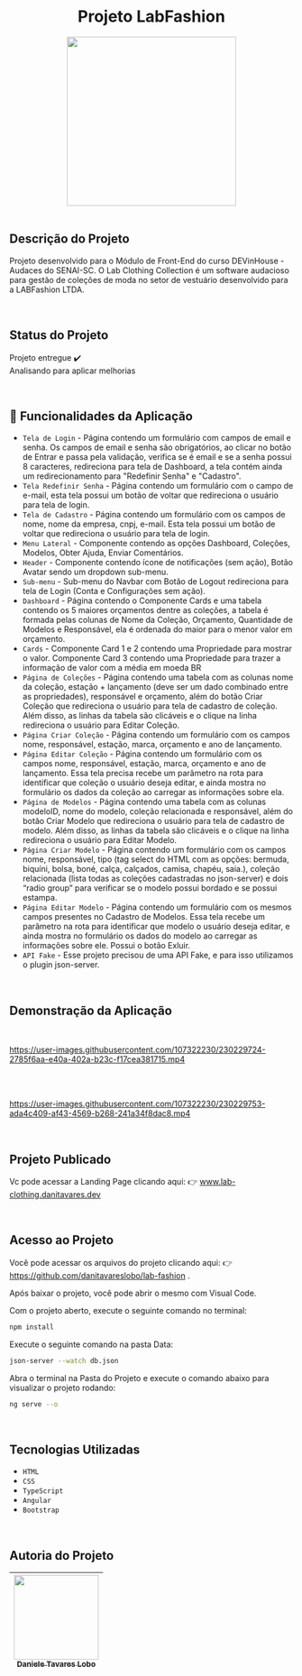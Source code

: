 <h1  align="center"> Projeto LabFashion</h1>
<div align="center">

<img src="https://github.com/danitavareslobo/lab-fashion/assets/107322230/7a43a195-e4ca-4f7d-b05c-2566e1aad548" width= 300>
 
</div>
<br>
 
 
## Descrição do Projeto

Projeto desenvolvido para o Módulo de Front-End do curso DEVinHouse - Audaces do SENAI-SC. O Lab Clothing Collection é um software audacioso para gestão de coleções de moda no setor de vestuário desenvolvido para a LABFashion LTDA.

<br> 


## Status do Projeto

 Projeto entregue  :heavy_check_mark:
 <br>Analisando para aplicar melhorias

<br>
 
 
## :hammer: Funcionalidades da Aplicação

- `Tela de Login` - Página contendo um formulário com campos de email e senha. Os campos de email e senha são obrigatórios, ao clicar no botão de Entrar e passa pela validação, verifica se é email e se a senha possui 8 caracteres, redireciona para tela de Dashboard, a tela contém ainda um redirecionamento para "Redefinir Senha" e "Cadastro".
- `Tela Redefinir Senha` - Página contendo um formulário com o campo de e-mail, esta tela possui um botão de voltar que redireciona o usuário para tela de login.
- `Tela de Cadastro` - Página contendo um formulário com os campos de nome, nome da empresa, cnpj, e-mail. Esta tela possui um botão de voltar que redireciona o usuário para tela de login.
- `Menu Lateral` - Componente contendo as opções Dashboard, Coleções, Modelos, Obter Ajuda, Enviar Comentários. 
- `Header` - Componente contendo ícone de notificações (sem ação), Botão Avatar sendo um dropdown sub-menu.
- `Sub-menu` - Sub-menu do Navbar com Botão de Logout redireciona para tela de Login (Conta e Configurações sem ação).
- `Dashboard` - Página contendo o Componente Cards e uma tabela contendo os 5 maiores orçamentos dentre as coleções, a tabela é formada pelas colunas de Nome da Coleção, Orçamento, Quantidade de Modelos e Responsável, ela é ordenada do maior para o menor valor em orçamento.
- `Cards` - Componente Card 1 e 2 contendo uma Propriedade para mostrar o valor. Componente Card 3 contendo uma Propriedade para trazer a informação de valor com a média em moeda BR
- `Página de Coleções` - Página contendo uma tabela com as colunas nome da coleção, estação + lançamento (deve ser um dado combinado entre as propriedades), responsável e orçamento, além do botão Criar Coleção que redireciona o usuário para tela de cadastro de coleção. Além disso, as linhas da tabela são clicáveis e o clique na linha redireciona o usuário para Editar Coleção.
- `Página Criar Coleção` - Página contendo um formulário com os campos nome, responsável, estação, marca, orçamento e ano de lançamento. 
- `Página Editar Coleção` - Página contendo um formulário com os campos nome, responsável, estação, marca, orçamento e ano de lançamento. Essa tela precisa recebe um parâmetro na rota para identificar que coleção o usuário deseja editar, e ainda mostra no formulário os dados da coleção ao carregar as informações sobre ela.
- `Página de Modelos` - Página contendo uma tabela com as colunas modeloID, nome do modelo, coleção relacionada e responsável, além do botão Criar Modelo que redireciona o usuário para tela de cadastro de modelo. Além disso, as linhas da tabela são clicáveis e o clique na linha redireciona o usuário para Editar Modelo.
- `Página Criar Modelo` - Página contendo um formulário com os campos nome, responsável, tipo (tag select do HTML com as opções: bermuda, biquíni, bolsa, boné, calça, calçados, camisa, chapéu, saia.), coleção relacionada (lista todas as coleções cadastradas no json-server) e dois “radio group” para verificar se o modelo possui bordado e se possui estampa.
- `Página Editar Modelo` - Página contendo um formulário com os mesmos campos presentes no Cadastro de Modelos. Essa tela recebe um parâmetro na rota para identificar que modelo o usuário deseja editar, e ainda mostra no formulário os dados do modelo ao carregar as informações sobre ele. Possui o botão Exluir.
- `API Fake` - Esse projeto precisou de uma API Fake, e para isso utilizamos o plugin json-server.

<br>


## Demonstração da Aplicação

<br>


https://user-images.githubusercontent.com/107322230/230229724-2785f6aa-e40a-402a-b23c-f17cea381715.mp4

<br>
<br>


https://user-images.githubusercontent.com/107322230/230229753-ada4c409-af43-4569-b268-241a34f8dac8.mp4


<br>

## Projeto Publicado

Vc pode acessar a Landing Page clicando aqui: :point_right: www.lab-clothing.danitavares.dev

<br>


## Acesso ao Projeto

Você pode acessar os arquivos do projeto clicando aqui: :point_right:  https://github.com/danitavareslobo/lab-fashion . 

Após baixar o projeto, você pode abrir o mesmo com Visual Code. 

Com o projeto aberto, execute o seguinte comando no terminal:

```sh
npm install
```

Execute o seguinte comando na pasta Data:

```sh
json-server --watch db.json
```

Abra o terminal na Pasta do Projeto e execute o comando abaixo para visualizar o projeto rodando:

```sh
ng serve --o
```

<br>


## Tecnologias Utilizadas
- `HTML`
- `CSS`
- `TypeScript`
- `Angular`
- `Bootstrap`

<br>


## Autoria do Projeto

| [<img src="https://user-images.githubusercontent.com/107322230/230226213-2a6c2774-cace-453a-b78c-9bd57fe045a5.jpg" width= 150><br><sub>Daniele Tavares Lobo</sub>](https://github.com/danitavareslobo) |
| :----: |
